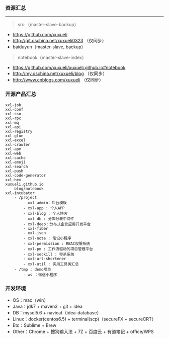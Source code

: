 ### 资源汇总

---
> src:（master-slave-backup）
- https://github.com/xuxueli
- http://git.oschina.net/xuxueli0323 （仅同步）
- baiduyun（master-slave, backup）

> notebook（master-slave-index）
- https://github.com/xuxueli/xuxueli.github.io#notebook
- http://my.oschina.net/xuxueli/blog （仅同步）
- http://www.cnblogs.com/xuxueli （仅同步）


### 开源产品汇总

    xxl-job
    xxl-conf
    xxl-sso
    xxl-rpc
    xxl-mq
    xxl-api
    xxl-registry
    xxl-glue
    xxl-excel
    xxl-crawler
    xxl-apm
    xxl-web
    xxl-cache
    xxl-emoji
    xxl-search
    xxl-push
    xxl-code-generator
    xxl-hex
    xuxueli.github.io
        blog/notebook
    xxl-incubator
        - /project
            - xxl-admin：后台模板
            - xxl-app : 个人APP
            - xxl-blog : 个人博客
            - xxl-db : 分库分表中间件
            - xxl-deep：分布式企业应用开发平台
            - xxl-fiber
            - xxl-json
            - xxl-note : 笔记小程序
            - xxl-permission : RBAC权限系统
            - xxl-pm : 工作流驱动的项目管理平台
            - xxl-seckill : 秒杀系统
            - xxl-url-shortener
            - xxl-util : 实用工具类汇总
        - /tmp : demo项目
            - ws ：微信小程序
        
       
### 开发环境

- OS：mac（win）
- Java：jdk7 + maven3 + git + idea
- DB：mysql5.6 + navicat（idea-database） 
- Linux：docker(centos6.5) + terminal(scp)（secureFX + secureCRT）  
- Etc：Sublime + Brew
- Other：Chrome + 搜狗输入法 + 7Z + 百度云 + 有道笔记 + office/WPS





